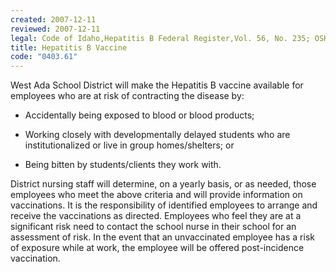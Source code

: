 ```yaml
---
created: 2007-12-11
reviewed: 2007-12-11
legal: Code of Idaho,Hepatitis B Federal Register,Vol. 56, No. 235; OSHA Rules, Regulations p. 64175-64182,Vol. 56, No. 235; OSHA Rules, and Regulations p. 64175-64182
title: Hepatitis B Vaccine
code: "0403.61"
---
```


West Ada School District will make the Hepatitis B vaccine available for employees who are at risk of contracting the disease by:

- Accidentally being exposed to blood or blood products;

- Working closely with developmentally delayed students who are institutionalized or live in group homes/shelters; or

- Being bitten by students/clients they work with.

District nursing staff will determine, on a yearly basis, or as needed, those employees who meet the above criteria and will provide information on vaccinations. It is the responsibility of identified employees to arrange and receive the vaccinations as directed. Employees who feel they are at a significant risk need to contact the school nurse in their school for an assessment of risk. In the event that an unvaccinated employee has a risk of exposure while at work, the employee will be offered post-incidence vaccination.

